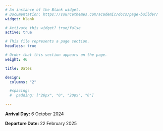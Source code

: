```yaml
---
# An instance of the Blank widget.
# Documentation: https://sourcethemes.com/academic/docs/page-builder/
widget: blank

# Activate this widget? true/false
active: true

# This file represents a page section.
headless: true

# Order that this section appears on the page.
weight: 46

title: Dates

design:
  columns: "2"

  #spacing:
  #  padding: ["20px", "0", "20px", "0"]

---
```


**Arrival Day:** 6 October 2024

**Departure Date:** 22 February 2025